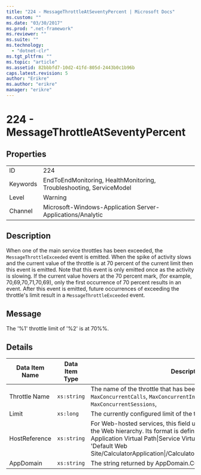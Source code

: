 ```yaml
---
title: "224 - MessageThrottleAtSeventyPercent | Microsoft Docs"
ms.custom: ""
ms.date: "03/30/2017"
ms.prod: ".net-framework"
ms.reviewer: ""
ms.suite: ""
ms.technology: 
  - "dotnet-clr"
ms.tgt_pltfrm: ""
ms.topic: "article"
ms.assetid: 82bbbfd7-10d2-41fd-805d-2443b0c1b96b
caps.latest.revision: 5
author: "Erikre"
ms.author: "erikre"
manager: "erikre"
---
```

# 224 - MessageThrottleAtSeventyPercent
## Properties  
  
|||  
|-|-|  
|ID|224|  
|Keywords|EndToEndMonitoring, HealthMonitoring, Troubleshooting, ServiceModel|  
|Level|Warning|  
|Channel|Microsoft-Windows-Application Server-Applications/Analytic|  
  
## Description  
 When one of the main service throttles has been exceeded, the `MessageThrottleExceeded` event is emitted. When the spike of activity slows and the current value of the throttle is at 70 percent of the current limit then this event is emitted. Note that this event is only emitted once as the activity is slowing. If the current value hovers at the 70 percent mark, (for example, 70,69,70,71,70,69), only the first occurrence of 70 percent results in an event. After this event is emitted, future occurrences of exceeding the throttle's limit result in a `MessageThrottleExceeded` event.  
  
## Message  
 The '%1' throttle limit of '%2' is at 70%%.  
  
## Details  
  
|Data Item Name|Data Item Type|Description|  
|--------------------|--------------------|-----------------|  
|Throttle Name|`xs:string`|The name of the throttle that has been exceeded. Either `MaxConcurrentCalls`, `MaxConcurrentInstances`, or `MaxConcurrentSessions`,|  
|Limit|`xs:long`|The currently configured limit of the throttle.|  
|HostReference|`xs:string`|For Web-hosted services, this field uniquely identifies the service in the Web hierarchy. Its format is defined as 'Web Site Name Application Virtual Path&#124;Service Virtual Path&#124;ServiceName'. Example: 'Default Web Site/CalculatorApplication&#124;/CalculatorService.svc&#124;CalculatorService'.|  
|AppDomain|`xs:string`|The string returned by AppDomain.CurrentDomain.FriendlyName.|